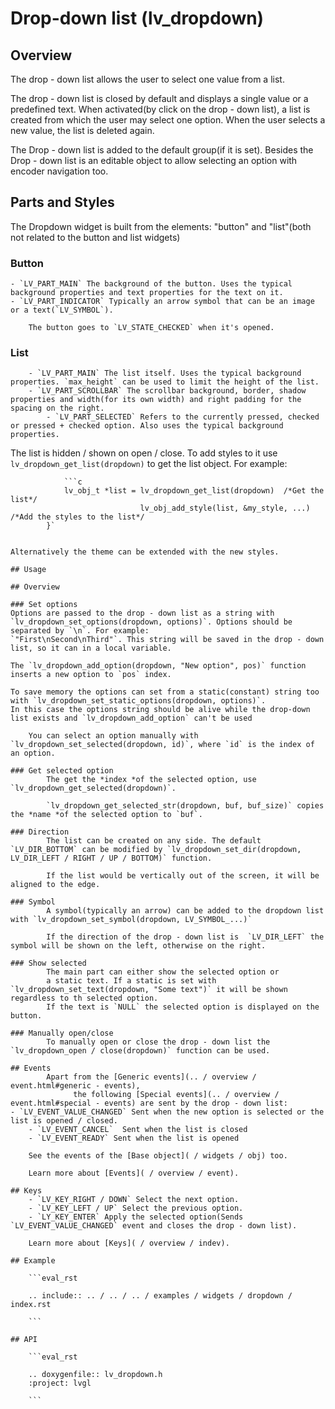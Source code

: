 # Drop-down list (lv_dropdown)


## Overview

The drop - down list allows the user to select one value from a list.

The drop - down list is closed by default and displays a single value or a predefined text.
When activated(by click on the drop - down list), a list is created from which the user may select one option.
When the user selects a new value, the list is deleted again.

The Drop - down list is added to the default group(if it is set). Besides the Drop - down list is an editable object to allow selecting an option with encoder
	navigation too.

## Parts and Styles
The Dropdown widget is built from the elements: "button"
	and "list"(both not related to the button and list widgets)

### Button
	- `LV_PART_MAIN` The background of the button. Uses the typical background properties and text properties for the text on it.
	- `LV_PART_INDICATOR` Typically an arrow symbol that can be an image or a text(`LV_SYMBOL`).

		The button goes to `LV_STATE_CHECKED` when it's opened.

### List
		- `LV_PART_MAIN` The list itself. Uses the typical background properties. `max_height` can be used to limit the height of the list.
		- `LV_PART_SCROLLBAR` The scrollbar background, border, shadow properties and width(for its own width) and right padding for the spacing on the right.
			- `LV_PART_SELECTED` Refers to the currently pressed, checked or pressed + checked option. Also uses the typical background properties.

The list is hidden / shown on open / close. To add styles to it use `lv_dropdown_get_list(dropdown)`  to get the list object. For example:

				```c
				lv_obj_t *list = lv_dropdown_get_list(dropdown)  /*Get the list*/
								 lv_obj_add_style(list, &my_style, ...)           /*Add the styles to the list*/
			}`
```

Alternatively the theme can be extended with the new styles.

## Usage

## Overview

### Set options
Options are passed to the drop - down list as a string with `lv_dropdown_set_options(dropdown, options)`. Options should be separated by `\n`. For example:
`"First\nSecond\nThird"`. This string will be saved in the drop - down list, so it can in a local variable.

The `lv_dropdown_add_option(dropdown, "New option", pos)` function inserts a new option to `pos` index.

To save memory the options can set from a static(constant) string too with `lv_dropdown_set_static_options(dropdown, options)`.
In this case the options string should be alive while the drop-down list exists and `lv_dropdown_add_option` can't be used

	You can select an option manually with `lv_dropdown_set_selected(dropdown, id)`, where `id` is the index of an option.

### Get selected option
		The get the *index *of the selected option, use `lv_dropdown_get_selected(dropdown)`.

		`lv_dropdown_get_selected_str(dropdown, buf, buf_size)` copies the *name *of the selected option to `buf`.

### Direction
		The list can be created on any side. The default `LV_DIR_BOTTOM` can be modified by `lv_dropdown_set_dir(dropdown, LV_DIR_LEFT / RIGHT / UP / BOTTOM)` function.

		If the list would be vertically out of the screen, it will be aligned to the edge.

### Symbol
		A symbol(typically an arrow) can be added to the dropdown list with `lv_dropdown_set_symbol(dropdown, LV_SYMBOL_...)`

		If the direction of the drop - down list is  `LV_DIR_LEFT` the symbol will be shown on the left, otherwise on the right.

### Show selected
		The main part can either show the selected option or
		a static text. If a static is set with `lv_dropdown_set_text(dropdown, "Some text")` it will be shown regardless to th selected option.
		If the text is `NULL` the selected option is displayed on the button.

### Manually open/close
		To manually open or close the drop - down list the `lv_dropdown_open / close(dropdown)` function can be used.

## Events
		Apart from the [Generic events](.. / overview / event.html#generic - events),
			  the following [Special events](.. / overview / event.html#special - events) are sent by the drop - down list:
- `LV_EVENT_VALUE_CHANGED` Sent when the new option is selected or the list is opened / closed.
	- `LV_EVENT_CANCEL`  Sent when the list is closed
	- `LV_EVENT_READY` Sent when the list is opened

	See the events of the [Base object]( / widgets / obj) too.

	Learn more about [Events]( / overview / event).

## Keys
	- `LV_KEY_RIGHT / DOWN` Select the next option.
	- `LV_KEY_LEFT / UP` Select the previous option.
	- `LY_KEY_ENTER` Apply the selected option(Sends `LV_EVENT_VALUE_CHANGED` event and closes the drop - down list).

	Learn more about [Keys]( / overview / indev).

## Example

	```eval_rst

	.. include:: .. / .. / .. / examples / widgets / dropdown / index.rst

	```

## API

	```eval_rst

	.. doxygenfile:: lv_dropdown.h
	:project: lvgl

	```
